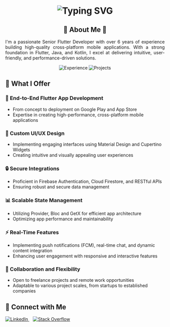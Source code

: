 <h1 align="center">
    <img src="https://readme-typing-svg.herokuapp.com?font=Fira+Code&weight=500&size=28&pause=1000&color=3B88C3&center=true&vCenter=true&random=false&width=435&lines=Hi+%F0%9F%91%8B+I'm+Bhautik+Akbari;Senior+Flutter+Developer" alt="Typing SVG" />
</h1>

<h2 align="center">🌟 About Me 🌟</h2>

<p align="justify">
I'm a passionate Senior Flutter Developer with over 6 years of experience building high-quality cross-platform mobile applications. With a strong foundation in Flutter, Java, and Kotlin, I excel at delivering intuitive, user-friendly, and performance-driven solutions.
</p>

<div align="center">
    <img src="https://img.shields.io/badge/Experience-4%2B%20Years-brightgreen?style=for-the-badge&logo=flutter&logoColor=white" alt="Experience" />
    <img src="https://img.shields.io/badge/Projects-40%2B-blue?style=for-the-badge&logo=rocket&logoColor=white" alt="Projects" />
</div>

<h2 align="left">🚀 What I Offer</h2>

<div align="left">

### 📱 End-to-End Flutter App Development
- From concept to deployment on Google Play and App Store
- Expertise in creating high-performance, cross-platform mobile applications

### 🎨 Custom UI/UX Design
- Implementing engaging interfaces using Material Design and Cupertino Widgets
- Creating intuitive and visually appealing user experiences

### 🔒 Secure Integrations
- Proficient in Firebase Authentication, Cloud Firestore, and RESTful APIs
- Ensuring robust and secure data management

### 📊 Scalable State Management
- Utilizing Provider, Bloc and GetX for efficient app architecture
- Optimizing app performance and maintainability

### ⚡ Real-Time Features
- Implementing push notifications (FCM), real-time chat, and dynamic content integration
- Enhancing user engagement with responsive and interactive features

### 💼 Collaboration and Flexibility
- Open to freelance projects and remote work opportunities
- Adaptable to various project scales, from startups to established companies

</div>

<h2 align="left">🤝 Connect with Me</h2>

<p align="left">
    <a href="https://www.linkedin.com/in/bhautik-akbari-155493224/" target="_blank">
        <img src="https://img.shields.io/badge/LinkedIn-0077B5?style=for-the-badge&logo=linkedin&logoColor=white" alt="LinkedIn"/>
    </a>
    &nbsp;&nbsp;
    <a href="https://stackoverflow.com/users/29658490/bhautik-akbari" target="_blank">
        <img src="https://img.shields.io/badge/Stack_Overflow-FE7A16?style=for-the-badge&logo=stack-overflow&logoColor=white" alt="Stack Overflow"/>
    </a>
</p>
